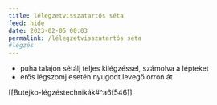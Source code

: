 ```yaml
---
title: lélegzetvisszatartós séta
feed: hide
date: 2023-02-05 00:03
permalink: /lélegzetvisszatartós séta
#légzés
---
```


- puha talajon sétálj teljes kilégzéssel, számolva a lépteket
- erős légszomj esetén nyugodt levegő orron át

[[Butejko-légzéstechnikák#^a6f546]]